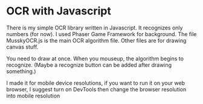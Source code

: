 # OCR with Javascript

There is my simple OCR library written in Javascript. It recognizes only numbers (for now). I used Phaser Game Framework for background.
The file MusskyOCR.js is the main OCR algorithm file. Other files are for drawing canvas stuff.

You need to draw at once. When you mouseup, the algorithm begins to recognize. (Maybe a recognize button can be added after drawing something.) 

I made it for mobile device resolutions, if you want to run it on your web browser, I suggest turn on DevTools then change the browser resolution into mobile resolution
